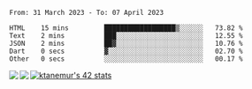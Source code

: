 <!--START_SECTION:waka-->

```text
From: 31 March 2023 - To: 07 April 2023

HTML    15 mins         ██████████████████▒░░░░░░   73.82 %
Text    2 mins          ███░░░░░░░░░░░░░░░░░░░░░░   12.55 %
JSON    2 mins          ██▓░░░░░░░░░░░░░░░░░░░░░░   10.76 %
Dart    0 secs          ▓░░░░░░░░░░░░░░░░░░░░░░░░   02.70 %
Other   0 secs          ░░░░░░░░░░░░░░░░░░░░░░░░░   00.17 %
```

<!--END_SECTION:waka-->
<a href="https://github.com/anuraghazra/github-readme-stats">
  <img align="left" src="https://github-readme-stats.vercel.app/api?username=Tanesan&count_private=true&show_icons=true" />
<img align="left" src="https://github-readme-stats.vercel.app/api/top-langs/?username=Tanesan" />
</a>

[![ktanemur's 42 stats](https://badge42.vercel.app/api/v2/cl1wslf6s002109l771rng2w8/stats?cursusId=21&coalitionId=62)](https://github.com/JaeSeoKim/badge42)
